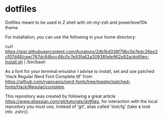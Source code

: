 # dotfiles
Dotfiles meant to be used in Z shell with oh-my-zsh and powerlevel10k theme.

For installation, you can use the following in your home directory:

curl https://gist.githubusercontent.com/Auratons/2db1bd338f79bc0e7edc26ee2cf07d48/raw/767dc84bcc48c0c7e93fa62a30938fafe962a92a/dotfiles-install.sh | /bin/bash

As a font for your terminal emulator I advise to install, set and use patched 'Hack Regular Nerd Font Complete.ttf'
from https://github.com/ryanoasis/nerd-fonts/tree/master/patched-fonts/Hack/Regular/complete.

This repository was created by following a great article https://www.atlassian.com/git/tutorials/dotfiles,
for interaction with the local repository you must use, instead of 'git', alias called 'dotcfg' (take 
a look into .zshrc).

